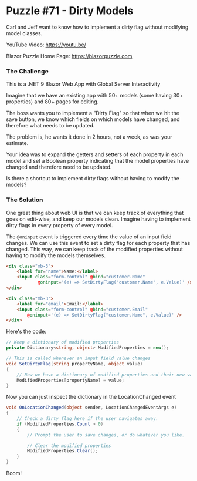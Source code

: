 # Puzzle #71 - Dirty Models
Carl and Jeff want to know how to implement a dirty flag without modifying model classes.

YouTube Video: https://youtu.be/

Blazor Puzzle Home Page: https://blazorpuzzle.com

### The Challenge

This is a .NET 9 Blazor Web App with Global Server Interactivity

Imagine that we have an existing app with 50+ models (some having 30+ properties) and 80+ pages for editing.

The boss wants you to implement a "Dirty Flag" so that when we hit the save button, we know which fields on which models have changed, and therefore what needs to be updated.

The problem is, he wants it done in 2 hours, not a week, as was your estimate.

Your idea was to expand the getters and setters of each property in each model and set a Boolean property indicating that the model properties have changed and therefore need to be updated.

Is there a shortcut to implement dirty flags without having to modify the models?

### The Solution

One great thing about web UI is that we can keep track of everything that goes on edit-wise, and keep our models clean. Imagine having to implement dirty flags in every property of every model. 

The `@oninput` event is triggered every time the value of an input field changes. 
We can use this event to set a dirty flag for each property that has changed. 
This way, we can keep track of the modified properties without having to modify the models themselves.

```html
<div class="mb-3">
    <label for="name">Name:</label>
    <input class="form-control" @bind="customer.Name"
            @oninput='(e) => SetDirtyFlag("customer.Name", e.Value)' />
</div>

<div class="mb-3">
    <label for="email">Email:</label>
    <input class="form-control" @bind="customer.Email" 
        @oninput='(e) => SetDirtyFlag("customer.Name", e.Value)' />
</div>
```

Here's the code:

```c#
// Keep a dictionary of modified properties
private Dictionary<string, object> ModifiedProperties = new();

// This is called whenever an input field value changes
void SetDirtyFlag(string propertyName, object value)
{
    // Now we have a dictionary of modified properties and their new values
    ModifiedProperties[propertyName] = value;
}
```

Now you can just inspect the dictionary in the LocationChanged event

```c#
void OnLocationChanged(object sender, LocationChangedEventArgs e)
{
    // Check a dirty flag here if the user navigates away.
    if (ModifiedProperties.Count > 0)
    {
        // Prompt the user to save changes, or do whatever you like.

        // Clear the modified properties
        ModifiedProperties.Clear();
    }
}
```

Boom!
